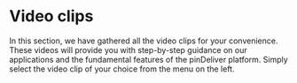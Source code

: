 # Video clips

In this section, we have gathered all the video clips for your convenience. These videos will provide you with step-by-step guidance on our applications and the fundamental features of the pinDeliver platform. Simply select the video clip of your choice from the menu on the left.  
